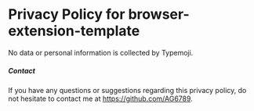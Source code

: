 # Privacy Policy for browser-extension-template

No data or personal information is collected by Typemoji.

##### Contact

If you have any questions or suggestions regarding this privacy policy, do not hesitate to contact me at https://github.com/AG6789.
